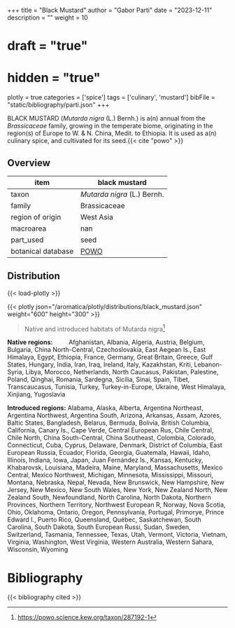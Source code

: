 +++
title = "Black Mustard"
author = "Gabor Parti"
date = "2023-12-11"
description = ""
weight = 10
# draft = "true"
# hidden = "true"
plotly = true
categories = ['spice']
tags = ['culinary', 'mustard']
bibFile = "static/bibliography/parti.json"
+++

 [<i class="fab fa-wikipedia-w"></i>](https://en.wikipedia.org/wiki/Rhamphospermum_nigrum)

<center>



</center>

BLACK MUSTARD (*Mutarda nigra* (L.) Bernh.) is a(n) annual from the *Brassicaceae* family, growing in the temperate biome, originating in the region(s) of Europe to W. & N. China, Medit. to Ethiopia. It is used as a(n) culinary spice, and cultivated for its seed.{{< cite "powo" >}}

## Overview

|       item       |                   black mustard                   |
|------------------|---------------------------------------------------|
|       taxon      |            *Mutarda nigra* (L.) Bernh.            |
|      family      |                    Brassicaceae                   |
| region of origin |                     West Asia                     |
|     macroarea    |                        nan                        |
|     part_used    |                        seed                       |
|botanical database|[POWO](https://powo.science.kew.org/taxon/287192-1)|



## Distribution

{{< load-plotly >}}

{{< plotly json="/aromatica/plotly/distributions/black_mustard.json" weight="600" height="300" >}}

>Native and introduced habitats of Mutarda nigra[^powo]

[^powo]: https://powo.science.kew.org/taxon/287192-1

<p style="text-align:left;">

**Native regions:** &ensp; &ensp; &ensp; Afghanistan, Albania, Algeria, Austria, Belgium, Bulgaria, China North-Central, Czechoslovakia, East Aegean Is., East Himalaya, Egypt, Ethiopia, France, Germany, Great Britain, Greece, Gulf States, Hungary, India, Iran, Iraq, Ireland, Italy, Kazakhstan, Kriti, Lebanon-Syria, Libya, Morocco, Netherlands, North Caucasus, Pakistan, Palestine, Poland, Qinghai, Romania, Sardegna, Sicilia, Sinai, Spain, Tibet, Transcaucasus, Tunisia, Turkey, Turkey-in-Europe, Ukraine, West Himalaya, Xinjiang, Yugoslavia

**Introduced regions:** Alabama, Alaska, Alberta, Argentina Northeast, Argentina Northwest, Argentina South, Arizona, Arkansas, Assam, Azores, Baltic States, Bangladesh, Belarus, Bermuda, Bolivia, British Columbia, California, Canary Is., Cape Verde, Central European Rus, Chile Central, Chile North, China South-Central, China Southeast, Colombia, Colorado, Connecticut, Cuba, Cyprus, Delaware, Denmark, District of Columbia, East European Russia, Ecuador, Florida, Georgia, Guatemala, Hawaii, Idaho, Illinois, Indiana, Iowa, Japan, Juan Fernández Is., Kansas, Kentucky, Khabarovsk, Louisiana, Madeira, Maine, Maryland, Massachusetts, Mexico Central, Mexico Northwest, Michigan, Minnesota, Mississippi, Missouri, Montana, Nebraska, Nepal, Nevada, New Brunswick, New Hampshire, New Jersey, New Mexico, New South Wales, New York, New Zealand North, New Zealand South, Newfoundland, North Carolina, North Dakota, Northern Provinces, Northern Territory, Northwest European R, Norway, Nova Scotia, Ohio, Oklahoma, Ontario, Oregon, Pennsylvania, Portugal, Primorye, Prince Edward I., Puerto Rico, Queensland, Québec, Saskatchewan, South Carolina, South Dakota, South European Russi, Sudan, Sweden, Switzerland, Tasmania, Tennessee, Texas, Utah, Vermont, Victoria, Vietnam, Virginia, Washington, West Virginia, Western Australia, Western Sahara, Wisconsin, Wyoming

</p>



# Bibliography

{{< bibliography cited >}}

